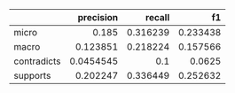 |             |   precision |   recall |       f1 |
|:------------|------------:|---------:|---------:|
| micro       |   0.185     | 0.316239 | 0.233438 |
| macro       |   0.123851  | 0.218224 | 0.157566 |
| contradicts |   0.0454545 | 0.1      | 0.0625   |
| supports    |   0.202247  | 0.336449 | 0.252632 |